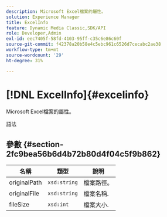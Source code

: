 ```yaml
---
description: Microsoft Excel檔案的屬性。
solution: Experience Manager
title: ExcelInfo
feature: Dynamic Media Classic,SDK/API
role: Developer,Admin
exl-id: eec7405f-58fd-4103-95ff-c35c6e86c60f
source-git-commit: f42378a20b58e4c5ebc961c6526d7cecabc2ae38
workflow-type: tm+mt
source-wordcount: '29'
ht-degree: 31%

---
```


# [!DNL ExcelInfo]{#excelinfo}

Microsoft Excel檔案的屬性。

語法

## 參數 {#section-2fc9bea56b6d4b72b80d4f04c5f9b862}

| 名稱 | 類型 | 說明 |
|---|---|---|
| originalPath | `xsd:string` | 檔案路徑。 |
| originalFile | `xsd:string` | 檔案名稱. |
| fileSize | `xsd:int` | 檔案大小. |
